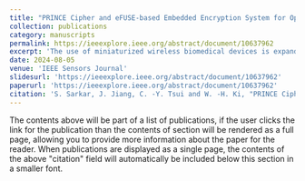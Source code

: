 ```yaml
---
title: "PRINCE Cipher and eFUSE-based Embedded Encryption System for Optical Nerve Stimulator"
collection: publications
category: manuscripts
permalink: https://ieeexplore.ieee.org/abstract/document/10637962
excerpt: 'The use of miniaturized wireless biomedical devices is expanding rapidly. Despite their limited size, power, processing, and storage capabilities, these devices must maintain a minimum level of security to protect against constantly evolving threats. This work presents a 16-bit on-chip embedded encryption system for secure data communication and authentication in an implanted optical nerve stimulator, utilizing eFUSE, PRINCE cipher, hash functions, and error detection code. The foundry-provided eFUSE silicon intellectual property (IP) is modified to accommodate different operating modes and further mitigates the supply voltage drop problem during sensing that causes premature resetting. We also propose an area-constrained resource-sharing-based ASIC implementation of the PRINCE cipher architecture without modifying the arithmetic results of the encryption-decryption process. The area and power consumption of the PRINCE cipher are reduced by 2.7 and 5.1 times, respectively, due to modification while maintaining a substantial cipher strength. The proposed cipher performed at par with the existing ASIC implementations of the PRINCE cipher in throughput and area-based form factor. The entire encryption block and the optical nerve stimulator were fabricated in 0.18 μm BCDlite process, and measurement results showed correct encrypted bi-directional data transmission and stimulation when powered by wirelessly transferred power. The developed encrypted implant performed well in comparison to wirelessly powered neural stimulators (implants) and secured wirelessly powered IOT architectures.'
date: 2024-08-05
venue: 'IEEE Sensors Journal'
slidesurl: 'https://ieeexplore.ieee.org/abstract/document/10637962'
paperurl: 'https://ieeexplore.ieee.org/abstract/document/10637962'
citation: 'S. Sarkar, J. Jiang, C. -Y. Tsui and W. -H. Ki, "PRINCE Cipher and eFUSE-based Embedded Encryption System for Optical Nerve Stimulator," in IEEE Sensors Journal, doi: 10.1109/JSEN.2024.3439614.'
---
```


The contents above will be part of a list of publications, if the user clicks the link for the publication than the contents of section will be rendered as a full page, allowing you to provide more information about the paper for the reader. When publications are displayed as a single page, the contents of the above "citation" field will automatically be included below this section in a smaller font.
